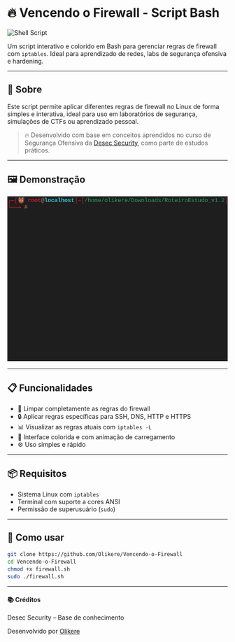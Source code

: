 # 🔥 Vencendo o Firewall - Script Bash

![Shell Script](https://img.shields.io/badge/bash-shell-red?logo=gnubash&style=flat-square)

Um script interativo e colorido em Bash para gerenciar regras de firewall com `iptables`. Ideal para aprendizado de redes, labs de segurança ofensiva e hardening.


---

## 📜 Sobre

Este script permite aplicar diferentes regras de firewall no Linux de forma simples e interativa, ideal para uso em laboratórios de segurança, simulações de CTFs ou aprendizado pessoal.

> 🔥 Desenvolvido com base em conceitos aprendidos no curso de Segurança Ofensiva da [Desec Security](https://www.desecsecurity.com/), como parte de estudos práticos.

---

<h2>🖼️ Demonstração</h2>
<p align="center">
  <img src="https://github.com/Olikere/Vencendo-o-Firewall/blob/main/firewall.gif?raw=true" width="600"
</p>


---

## 📋 Funcionalidades

- 🧹 Limpar completamente as regras do firewall
- 🔒 Aplicar regras específicas para SSH, DNS, HTTP e HTTPS
- 📊 Visualizar as regras atuais com `iptables -L`
- 🎨 Interface colorida e com animação de carregamento
- ⚙️ Uso simples e rápido

---

## 📦 Requisitos

- Sistema Linux com `iptables`
- Terminal com suporte a cores ANSI
- Permissão de superusuário (`sudo`)

---

## 🚀 Como usar

```bash
git clone https://github.com/Olikere/Vencendo-o-Firewall
cd Vencendo-o-Firewall
chmod +x firewall.sh
sudo ./firewall.sh
```

---

#### 📚 Créditos

Desec Security – Base de conhecimento

Desenvolvido por [Olikere](https://github.com/Olikere/)
